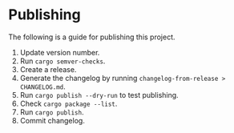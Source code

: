 # Publishing
The following is a guide for publishing this project.

1. Update version number.
2. Run `cargo semver-checks`.
3. Create a release.
4. Generate the changelog by running `changelog-from-release > CHANGELOG.md`.
5. Run `cargo publish --dry-run` to test publishing.
6. Check `cargo package --list`.
7. Run `cargo publish`.
8. Commit changelog.

